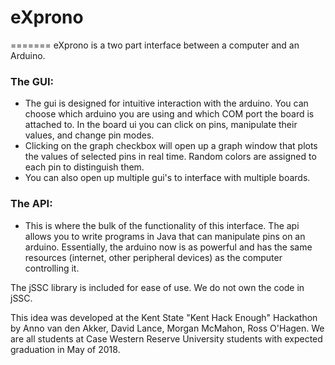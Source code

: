 # eXprono
=======
eXprono is a two part interface between a computer and an Arduino.

### The GUI:
- The gui is designed for intuitive interaction with the arduino.  You can choose which arduino you are using and which COM port the board is attached to.  In the board ui you can click on pins, manipulate their values, and change pin modes.
- Clicking on the graph checkbox will open up a graph window that plots the values of selected pins in real time.  Random colors are assigned to each pin to distinguish them.
- You can also open up multiple gui's to interface with multiple boards.

### The API:
- This is where the bulk of the functionality of this interface.  The api allows you to write programs in Java that can manipulate pins on an arduino.  Essentially, the arduino now is as powerful and has the same resources (internet, other peripheral devices) as the computer controlling it.

The jSSC library is included for ease of use.  We do not own the code in jSSC.

This idea was developed at the Kent State "Kent Hack Enough" Hackathon by Anno van den Akker, David Lance, Morgan McMahon, Ross O'Hagen.
We are all students at Case Western Reserve University students with expected graduation in May of 2018.
